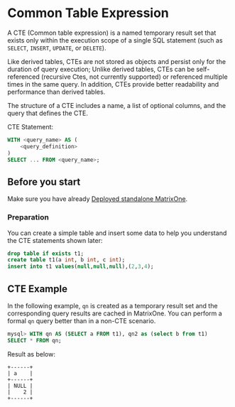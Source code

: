 # Common Table Expression

A CTE (Common table expression) is a named temporary result set that exists only within the execution scope of a single SQL statement (such as `SELECT`, `INSERT`, `UPDATE`, or `DELETE`).

Like derived tables, CTEs are not stored as objects and persist only for the duration of query execution; Unlike derived tables, CTEs can be self-referenced (recursive Ctes, not currently supported) or referenced multiple times in the same query. In addition, CTEs provide better readability and performance than derived tables.

The structure of a CTE includes a name, a list of optional columns, and the query that defines the CTE.

CTE Statement:

```sql
WITH <query_name> AS (
    <query_definition>
)
SELECT ... FROM <query_name>;
```

## Before you start

Make sure you have already [Deployed standalone MatrixOne](../../Get-Started/install-standalone-matrixone.md).

### Preparation

You can create a simple table and insert some data to help you understand the CTE statements shown later:

```sql
drop table if exists t1;
create table t1(a int, b int, c int);
insert into t1 values(null,null,null),(2,3,4);
```

## CTE Example

In the following example, `qn` is created as a temporary result set and the corresponding query results are cached in MatrixOne. You can perform a formal `qn` query better than in a non-CTE scenario.

```sql
mysql> WITH qn AS (SELECT a FROM t1), qn2 as (select b from t1)
SELECT * FROM qn;
```

Result as below:

```
+------+
| a    |
+------+
| NULL |
|    2 |
+------+
```
